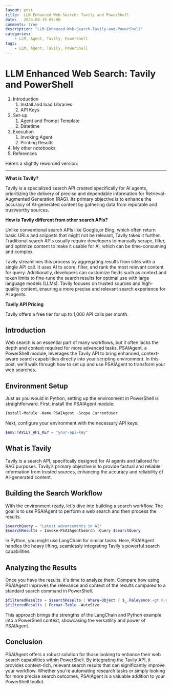 ```yaml
---
layout: post
title:  LLM Enhanced Web Search: Tavily and PowerShell
date:   2024-08-19 09:00
comments: true
description: "LLM-Enhanced-Web-Search-Tavily-and-PowerShell"
categories:
    - LLM, Agent, Tavily, PowerShell
tags:
    - LLM, Agent, Tavily, PowerShell
---
```


<!-- https://www.kaggle.com/code/marcinrutecki/llm-enhanced-web-search-the-tavily-lang-chain -->

# LLM Enhanced Web Search: Tavily and PowerShell

1. Introduction
    1. Install and load Libraries
    1. API Keys
1. Set-up
    1. Agent and Prompt Template
    1. Datetime
1. Execution
    1. Invoking Agent
    1. Printing Results
1. My other notebooks
1. References


Here’s a slightly reworded version:

---

**What is Tavily?**

Tavily is a specialized search API created specifically for AI agents, prioritizing the delivery of precise and dependable information for Retrieval-Augmented Generation (RAG). Its primary objective is to enhance the accuracy of AI-generated content by gathering data from reputable and trustworthy sources.

**How is Tavily different from other search APIs?**

Unlike conventional search APIs like Google,or Bing, which often return basic URLs and snippets that might not be relevant, Tavily takes it further. Traditional search APIs usually require developers to manually scrape, filter, and optimize content to make it usable for AI, which can be time-consuming and complex.

Tavily streamlines this process by aggregating results from  sites with a single API call. It uses AI to score, filter, and rank the most relevant content for query. Additionally, developers can customize fields such as context and token limits to fine-tune the search results for optimal use with large language models (LLMs). Tavily focuses on trusted sources and high-quality content, ensuring a more precise and relevant search experience for AI agents.

**Tavily API Pricing**

Tavily offers a free tier for up to 1,000 API calls per month.

## Introduction

Web search is an essential part of many workflows, but it often lacks the depth and context required for more advanced tasks. PSAIAgent, a PowerShell module, leverages the Tavily API to bring enhanced, context-aware search capabilities directly into your scripting environment. In this post, we'll walk through how to set up and use PSAIAgent to transform your web searches.

## Environment Setup

Just as you would in Python, setting up the environment in PowerShell is straightforward. First, install the PSAIAgent module:

```powershell
Install-Module -Name PSAIAgent -Scope CurrentUser
```

Next, configure your environment with the necessary API keys:

```powershell
$env:TAVILY_API_KEY = "your-api-key"
```

## What is Tavily

Tavily is a search API, specifically designed for AI agents and tailored for RAG purposes. Tavily’s primary objective is to provide factual and reliable information from trusted sources, enhancing the accuracy and reliability of AI-generated content.


## Building the Search Workflow

With the environment ready, let's dive into building a search workflow. The goal is to use PSAIAgent to perform a web search and then process the results.

```powershell
$searchQuery = "Latest advancements in AI"
$searchResults = Invoke-PSAIAgentSearch -Query $searchQuery
```

In Python, you might use LangChain for similar tasks. Here, PSAIAgent handles the heavy lifting, seamlessly integrating Tavily's powerful search capabilities.

## Analyzing the Results

Once you have the results, it's time to analyze them. Compare how using PSAIAgent improves the relevance and context of the results compared to a standard search command in PowerShell.

```powershell
$filteredResults = $searchResults | Where-Object { $_.Relevance -gt 0.8 }
$filteredResults | Format-Table -AutoSize
```

This approach brings the strengths of the LangChain and Python example into a PowerShell context, showcasing the versatility and power of PSAIAgent.

## Conclusion

PSAIAgent offers a robust solution for those looking to enhance their web search capabilities within PowerShell. By integrating the Tavily API, it provides context-rich, relevant search results that can significantly improve your workflow. Whether you're automating research tasks or simply looking for more precise search outcomes, PSAIAgent is a valuable addition to your PowerShell toolkit.

